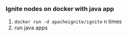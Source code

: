 ### Ignite nodes on docker with java app

1. `docker run -d apacheignite/ignite` n times
2. run java apps